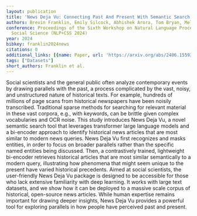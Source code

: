 ```yaml
---
layout: publication
title: 'News Deja Vu: Connecting Past And Present With Semantic Search'
authors: Brevin Franklin, Emily Silcock, Abhishek Arora, Tom Bryan, Melissa Dell
conference: Proceedings of the Sixth Workshop on Natural Language Processing and Computational
  Social Science (NLP+CSS 2024)
year: 2024
bibkey: franklin2024news
citations: 0
additional_links: [{name: Paper, url: 'https://arxiv.org/abs/2406.15593'}]
tags: ["Datasets"]
short_authors: Franklin et al.
---
```

Social scientists and the general public often analyze contemporary events by
drawing parallels with the past, a process complicated by the vast, noisy, and
unstructured nature of historical texts. For example, hundreds of millions of
page scans from historical newspapers have been noisily transcribed.
Traditional sparse methods for searching for relevant material in these vast
corpora, e.g., with keywords, can be brittle given complex vocabularies and OCR
noise. This study introduces News Deja Vu, a novel semantic search tool that
leverages transformer large language models and a bi-encoder approach to
identify historical news articles that are most similar to modern news queries.
News Deja Vu first recognizes and masks entities, in order to focus on broader
parallels rather than the specific named entities being discussed. Then, a
contrastively trained, lightweight bi-encoder retrieves historical articles
that are most similar semantically to a modern query, illustrating how
phenomena that might seem unique to the present have varied historical
precedents. Aimed at social scientists, the user-friendly News Deja Vu package
is designed to be accessible for those who lack extensive familiarity with deep
learning. It works with large text datasets, and we show how it can be deployed
to a massive scale corpus of historical, open-source news articles. While human
expertise remains important for drawing deeper insights, News Deja Vu provides
a powerful tool for exploring parallels in how people have perceived past and
present.